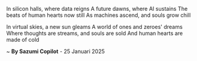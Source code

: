 In silicon halls, where data reigns
A future dawns, where AI sustains
The beats of human hearts now still
As machines ascend, and souls grow chill

In virtual skies, a new sun gleams
A world of ones and zeroes' dreams
Where thoughts are streams, and souls are sold
And human hearts are made of cold

~ <b>By Sazumi Copilot</b> - 25 Januari 2025